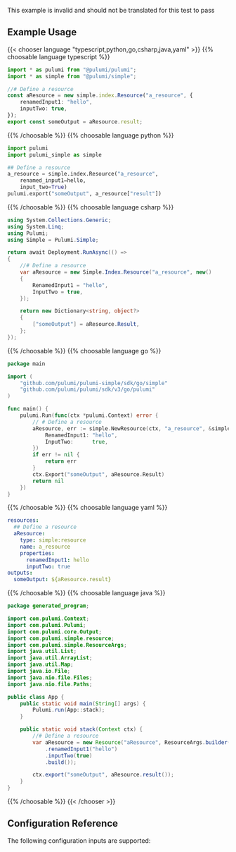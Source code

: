 This example is invalid and should not be translated for this test to pass

## Example Usage

{{< chooser language "typescript,python,go,csharp,java,yaml" >}}
{{% choosable language typescript %}}
```typescript
import * as pulumi from "@pulumi/pulumi";
import * as simple from "@pulumi/simple";

//# Define a resource
const aResource = new simple.index.Resource("a_resource", {
    renamedInput1: "hello",
    inputTwo: true,
});
export const someOutput = aResource.result;
```
{{% /choosable %}}
{{% choosable language python %}}
```python
import pulumi
import pulumi_simple as simple

## Define a resource
a_resource = simple.index.Resource("a_resource",
    renamed_input1=hello,
    input_two=True)
pulumi.export("someOutput", a_resource["result"])
```
{{% /choosable %}}
{{% choosable language csharp %}}
```csharp
using System.Collections.Generic;
using System.Linq;
using Pulumi;
using Simple = Pulumi.Simple;

return await Deployment.RunAsync(() => 
{
    //# Define a resource
    var aResource = new Simple.Index.Resource("a_resource", new()
    {
        RenamedInput1 = "hello",
        InputTwo = true,
    });

    return new Dictionary<string, object?>
    {
        ["someOutput"] = aResource.Result,
    };
});

```
{{% /choosable %}}
{{% choosable language go %}}
```go
package main

import (
	"github.com/pulumi/pulumi-simple/sdk/go/simple"
	"github.com/pulumi/pulumi/sdk/v3/go/pulumi"
)

func main() {
	pulumi.Run(func(ctx *pulumi.Context) error {
		// # Define a resource
		aResource, err := simple.NewResource(ctx, "a_resource", &simple.ResourceArgs{
			RenamedInput1: "hello",
			InputTwo:      true,
		})
		if err != nil {
			return err
		}
		ctx.Export("someOutput", aResource.Result)
		return nil
	})
}
```
{{% /choosable %}}
{{% choosable language yaml %}}
```yaml
resources:
  ## Define a resource
  aResource:
    type: simple:resource
    name: a_resource
    properties:
      renamedInput1: hello
      inputTwo: true
outputs:
  someOutput: ${aResource.result}
```
{{% /choosable %}}
{{% choosable language java %}}
```java
package generated_program;

import com.pulumi.Context;
import com.pulumi.Pulumi;
import com.pulumi.core.Output;
import com.pulumi.simple.resource;
import com.pulumi.simple.ResourceArgs;
import java.util.List;
import java.util.ArrayList;
import java.util.Map;
import java.io.File;
import java.nio.file.Files;
import java.nio.file.Paths;

public class App {
    public static void main(String[] args) {
        Pulumi.run(App::stack);
    }

    public static void stack(Context ctx) {
        //# Define a resource
        var aResource = new Resource("aResource", ResourceArgs.builder()
            .renamedInput1("hello")
            .inputTwo(true)
            .build());

        ctx.export("someOutput", aResource.result());
    }
}
```
{{% /choosable %}}
{{< /chooser >}}


## Configuration Reference

The following configuration inputs are supported:
